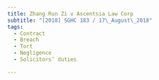 ```yaml
---
title: Zhang Run Zi v Ascentsia Law Corp 
subtitle: "[2018] SGHC 183 / 17\_August\_2018"
tags:
  - Contract
  - Breach
  - Tort
  - Negligence
  - Solicitors’ duties

---
```


